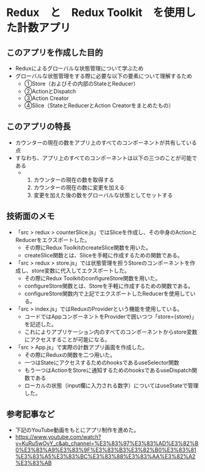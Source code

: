 # Redux　と　Redux Toolkit　を使用した計数アプリ

## このアプリを作成した目的
- Reduxによるグローバルな状態管理について学ぶため
- グローバルな状態管理をする際に必要な以下の要素について理解するため
  - ①Store（およびその内部のStateとReducer）
  - ②ActionとDispatch
  - ③Action Creator
  - ④Slice（StateとReducerとAction Creatorをまとめたもの）

## このアプリの特長
- カウンターの現在の数をアプリ上のすべてのコンポーネントが共有している点
- すなわち、アプリ上のすべてのコンポーネントは以下の三つのことが可能である
  - 1. カウンターの現在の数を取得する
    2. カウンターの現在の数に変更を加える
    3. 変更を加えた後の数をグローバルな状態としてセットする

## 技術面のメモ
- 「src > redux > counterSlice.js」ではSliceを作成し、その中身のActionとReducerをエクスポートした。
  - その際にRedux ToolkitのcreateSlice関数を用いた。
  - createSlice関数とは、Sliceを手軽に作成するための関数である。
- 「src > redux > store.js」では状態管理を担うStoreのコンポーネントを作成し、store変数に代入してエクスポートした。
  - その際にRedux ToolkitのconfigureStore関数を用いた。
  - configureStore関数とは、Storeを手軽に作成するための関数である。
  - configureStore関数内で上記でエクスポートしたReducerを使用している。
- 「src > index.js」ではReduxのProviderという機能を使用している。
  - コードではAppコンポーネントをProviderで囲いつつ「store={store}」を記述した。
  - これによりアプリケーション内のすべてのコンポーネントからstore変数にアクセスすることが可能になる。
- 「src > App.js」で実際の計数アプリ画面を作成した。
  - その際にReduxの関数を二つ用いた。
  - 一つはStateにアクセスするためのhooksであるuseSelector関数
  - もう一つはActionをStoreに通知するためのhooksであるuseDispatch関数である
  - ローカルの状態（input欄に入力される数字）についてはuseStateで管理した。

## 参考記事など
- 下記のYouTube動画をもとにアプリ制作を進めた。
- https://www.youtube.com/watch?v=KuRu5wOyY_c&ab_channel=%E3%83%97%E3%83%AD%E3%82%B0%E3%83%A9%E3%83%9F%E3%83%B3%E3%82%B0%E3%83%81%E3%83%A5%E3%83%BC%E3%83%88%E3%83%AA%E3%82%A2%E3%83%AB
